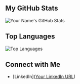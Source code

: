 ## My GitHub Stats
![Your Name's GitHub Stats](https://github-readme-stats.vercel.app/api?username=ilaumjd&show_icons=true&theme=radical)

## Top Languages
![Top Languages](https://github-readme-stats.vercel.app/api/top-langs/?username=ilaumjd&layout=compact&theme=radical)

## Connect with Me
- [LinkedIn]([Your LinkedIn URL](https://www.linkedin.com/in/ilaumjd/))
